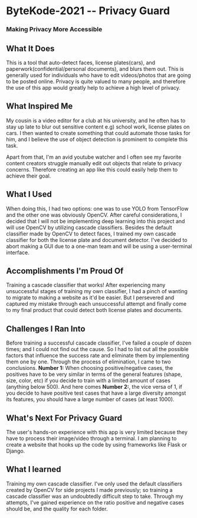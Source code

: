 # ByteKode-2021 -- Privacy Guard
### Making Privacy More Accessible

## What It Does
This is a tool that auto-detect faces, license plates(cars), and paperwork(confidential/personal documents), and blurs them out. This is generally used for individuals who have to edit videos/photos that are going to be posted online. Privacy is quite valued to many people, and therefore the use of this app would greatly help to achieve a high level of privacy. 

## What Inspired Me
My cousin is a video editor for a club at his university, and he often has to stay up late to blur out sensitive content e.g) school work, license plates on cars. I then wanted to create something that could automate those tasks for him, and I believe the use of object detection is prominent to complete this task. 

Apart from that, I'm an avid youtube watcher and I often see my favorite content creators struggle manually edit out objects that relate to privacy concerns. Therefore creating an app like this could easily help them to achieve their goal.

## What I Used
When doing this, I had two options: one was to use YOLO from TensorFlow and the other one was obviously OpenCV. After careful considerations, I decided that I will not be implementing deep learning into this project and will use OpenCV by utilizing cascade classifiers. Besides the default classifier made by OpenCV to detect faces, I trained my own cascade classifier for both the license plate and document detector. I've decided to abort making a GUI due to a one-man team and will be using a user-terminal interface. 

## Accomplishments I'm Proud Of
Training a cascade classifier that works! After experiencing many unsuccessful stages of training my own classifier, I had a pinch of wanting to migrate to making a website as it'd be easier. But I persevered and captured my mistake through each unsuccessful attempt and finally come to my final product that could detect both license plates and documents. 

## Challenges I Ran Into
Before training a successful cascade classifier, I've failed a couple of dozen times; and I could not find out the cause. So I had to list out all the possible factors that influence the success rate and eliminate them by implementing them one by one. Through the process of elimination, I came to two conclusions. **Number 1:** When choosing positive/negative cases, the positives have to be very similar in terms of the general features (shape, size, color, etc) if you decide to train with a limited amount of cases (anything below 500). And here comes **Number 2:**, the vice versa of 1, if you decide to have positive test cases that have a large diversity amongst its features, you should have a large number of cases (at least 1000). 

## What's Next For Privacy Guard
The user's hands-on experience with this app is very limited because they have to process their image/video through a terminal. I am planning to create a website that hooks up the code by using frameworks like Flask or Django. 

## What I learned
Training my own cascade classifier. I've only used the default classifiers created by OpenCV for side projects I made previously; so training a cascade classifier was an undoubtedly difficult step to take. Through my attempts, I've gained experience on the ratio positive and negative cases should be, and the quality for each folder.
